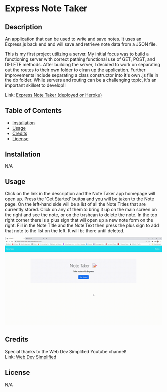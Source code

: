 # Express Note Taker

## Description

An application that can be used to write and save notes. It uses an Express.js back end and will save and retrieve note data from a JSON file.

This is my first project utilizing a server.  My initial focus was to build a functioning server with correct pathing functional use of GET, POST, and DELETE methods.  After building the server, I decided to work on separating out the routes to their own folder to clean up the application. Further improvements include separating a class constructor into it's own .js file in the db folder.  While servers and routing can be a challenging topic, it's an important skillset to develop!!

Link: [Express Note Taker (deployed on Heroku)](https://heroku-express-note-taker.herokuapp.com/ 'An application that can be used to write and save notes.')

## Table of Contents

- [Installation](#installation)
- [Usage](#usage)
- [Credits](#credits)
- [License](#license)

## Installation

N/A

## Usage

Click on the link in the description and the Note Taker app homepage will open up.  Press the 'Get Started' button and you will be taken to the Note page.  On the left-hand side will be a list of all the Note Titles that are currently stored.  Click on any of them to bring it up on the main screen on the right and see the note, or on the trashcan to delete the note.  In the top right corner there is a plus sign that will open up a new note form on the right.  Fill in the Note Title and the Note Text then press the plus sign to add that note to the list on the left.  It will be there until deleted.

![Tutorial GIF.](./public/assets/images/tutor-gif.gif)

## Credits

Special thanks to the Web Dev Simplified Youtube channel!
<br>
Link: [Web Dev Simplified](https://www.youtube.com/@WebDevSimplified 'The Youtube channel for Web Dev Simplified.')


## License

N/A